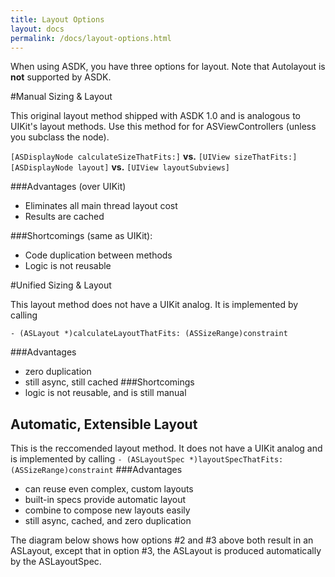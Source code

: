 ```yaml
---
title: Layout Options
layout: docs
permalink: /docs/layout-options.html
---
```


When using ASDK, you have three options for layout. Note that Autolayout is **not** supported by ASDK. 

#Manual Sizing & Layout

This original layout method shipped with ASDK 1.0 and is analogous to UIKit's layout methods. Use this method for for ASViewControllers (unless you subclass the node).

`[ASDisplayNode calculateSizeThatFits:]` **vs.** `[UIView sizeThatFits:]`
`[ASDisplayNode layout]` **vs.** `[UIView layoutSubviews]`

###Advantages (over UIKit)
- Eliminates all main thread layout cost
- Results are cached

###Shortcomings (same as UIKit):
- Code duplication between methods
- Logic is not reusable

#Unified Sizing & Layout

This layout method does not have a UIKit analog. It is implemented by calling

`- (ASLayout *)calculateLayoutThatFits: (ASSizeRange)constraint`

###Advantages
- zero duplication
- still async, still cached
###Shortcomings
- logic is not reusable, and is still manual

## Automatic, Extensible Layout

This is the reccomended layout method. It does not have a UIKit analog and is implemented by calling
`- (ASLayoutSpec *)layoutSpecThatFits:(ASSizeRange)constraint`
###Advantages
- can reuse even complex, custom layouts
- built-in specs provide automatic layout
- combine to compose new layouts easily
- still async, cached, and zero duplication

The diagram below shows how options #2 and #3 above both result in an ASLayout, except that in option #3, the ASLayout is produced automatically by the ASLayoutSpec.  

<INSERT DIAGRAM>

